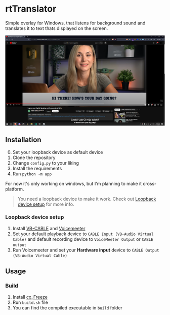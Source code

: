 # rtTranslator

Simple overlay for Windows, that listens for background sound and translates it to text thats displayed on the screen.

![](images/screenshot.png)

## Installation

0. Set your loopback device as default device
1. Clone the repository
2. Change `config.py` to your liking
3. Install the requirements
4. Run `python -m app`

For now it's only working on windows, but I'm planning to make it cross-platform.
> You need a loopback device to make it work. Check out [Loopback device setup](#loopback-device-setup) for more info.

### Loopback device setup

1. Install [VB-CABLE](https://vb-audio.com/Cable/) and [Voicemeeter](https://vb-audio.com/Voicemeeter/index.htm)
2. Set your default playback device to `CABLE Input (VB-Audio Virtual Cable)` and default recording device to `VoiceMeeter Output` or `CABLE output`
3. Run Voicemeeter and set your **Hardware input** device to `CABLE Output (VB-Audio Virtual Cable)`

## Usage

### Build

1. Install [cx_Freeze](https://pypi.org/project/cx-Freeze/)
2. Run `build.sh` file
3. You can find the compiled executable in `build` folder